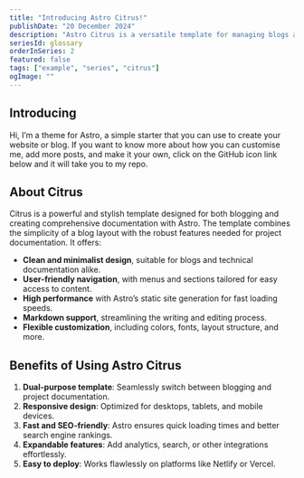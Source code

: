 ```yaml
---
title: "Introducing Astro Citrus!"
publishDate: "20 December 2024"
description: "Astro Citrus is a versatile template for managing blogs and creating comprehensive project documentation"
seriesId: glossary
orderInSeries: 2
featured: false
tags: ["example", "series", "citrus"]
ogImage: ""
---
```


## Introducing

Hi, I’m a theme for Astro, a simple starter that you can use to create your website or blog. If you want to know more about how you can customise me, add more posts, and make it your own, click on the GitHub icon link below and it will take you to my repo.

## About Citrus

Citrus is a powerful and stylish template designed for both blogging and creating comprehensive documentation with Astro. The template combines the simplicity of a blog layout with the robust features needed for project documentation. It offers:

- **Clean and minimalist design**, suitable for blogs and technical documentation alike.
- **User-friendly navigation**, with menus and sections tailored for easy access to content.
- **High performance** with Astro’s static site generation for fast loading speeds.
- **Markdown support**, streamlining the writing and editing process.
- **Flexible customization**, including colors, fonts, layout structure, and more.

## Benefits of Using Astro Citrus

1. **Dual-purpose template**: Seamlessly switch between blogging and project documentation.
2. **Responsive design**: Optimized for desktops, tablets, and mobile devices.
3. **Fast and SEO-friendly**: Astro ensures quick loading times and better search engine rankings.
4. **Expandable features**: Add analytics, search, or other integrations effortlessly.
5. **Easy to deploy**: Works flawlessly on platforms like Netlify or Vercel.
